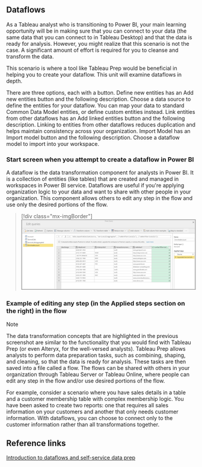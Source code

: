 ## Dataflows

As a Tableau analyst who is transitioning to Power BI, your main learning opportunity will be in making sure that you can connect to your data (the same data that you can connect to in Tableau Desktop) and that the data is ready for analysis. However, you might realize that this scenario is not the case. A significant amount of effort is required for you to cleanse and transform the data.

This scenario is where a tool like Tableau Prep would be beneficial in helping you to create your dataflow. This unit will examine dataflows in depth.

There are three options, each with a button. Define new entities has an Add new entities button and the following description. Choose a data source to define the entities for your dataflow. You can map your data to standard Common Data Model entities, or define custom entities instead. Link entities from other dataflows has an Add linked entities button and the following description. Linking to entities from other dataflows reduces duplication and helps maintain consistency across your organization. Import Model has an Import model button and the following description. Choose a dataflow model to import into your workspace.

### Start screen when you attempt to create a dataflow in Power BI

A dataflow is the data transformation component for analysts in Power BI. It is a collection of entities (like tables) that are created and managed in workspaces in Power BI service. Dataflows are useful if you're applying organization logic to your data and want to share with other people in your organization. This component allows others to edit any step in the flow and use only the desired portions of the flow.

> [!div class="mx-imgBorder"]
> [![Screenshot of how you can edit any step in the flow and use only the desired portion(s) of the flow.](../media/applied-steps.png)](../media/applied-steps.png#lightbox)

### Example of editing any step (in the Applied steps section on the right) in the flow

> [!NOTE]
> The data transformation concepts that are highlighted in the previous screenshot are similar to the functionality that you would find with Tableau Prep (or even Alteryx, for the well-versed analysts). Tableau Prep allows analysts to perform data preparation tasks, such as combining, shaping, and cleaning, so that the data is ready for analysis. These tasks are then saved into a file called a flow. The flows can be shared with others in your organization through Tableau Server or Tableau Online, where people can edit any step in the flow and/or use desired portions of the flow.

For example, consider a scenario where you have sales details in a table and a customer membership table with complex membership logic. You have been asked to create two reports: one that requires all sales information on your customers and another that only needs customer information. With dataflows, you can choose to connect only to the customer information rather than all transformations together.

## Reference links

[Introduction to dataflows and self-service data prep](/power-bi/transform-model/dataflows/dataflows-introduction-self-service/?azure-portal=true)
